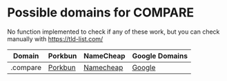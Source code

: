 # Possible domains for COMPARE

No function implemented to check if any of these work, but you can check manually with https://tld-list.com/

| Domain | Porkbun | NameCheap | Google Domains |
|---|---|---|---|
| .compare | [Porkbun](https://porkbun.com/checkout/search?prb=e814663da1&tlds=&idnLanguage=&search=search&q=.compare) | [Namecheap](https://www.namecheap.com/domains/registration/results/?domain=.compare) | [Google](https://domains.google.com/registrar/search?searchTerm=.compare) |
